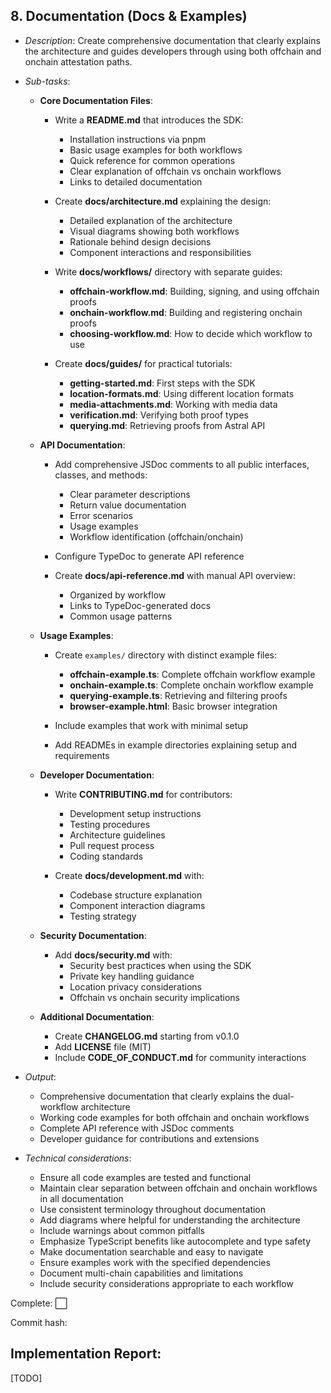 ## **8. Documentation (Docs & Examples)**  
   - *Description*: Create comprehensive documentation that clearly explains the architecture and guides developers through using both offchain and onchain attestation paths.
   
   - *Sub-tasks*:
     - **Core Documentation Files**:
       - Write a **README.md** that introduces the SDK:
         - Installation instructions via pnpm
         - Basic usage examples for both workflows
         - Quick reference for common operations
         - Clear explanation of offchain vs onchain workflows
         - Links to detailed documentation
       
       - Create **docs/architecture.md** explaining the design:
         - Detailed explanation of the architecture
         - Visual diagrams showing both workflows
         - Rationale behind design decisions
         - Component interactions and responsibilities
       
       - Write **docs/workflows/** directory with separate guides:
         - **offchain-workflow.md**: Building, signing, and using offchain proofs
         - **onchain-workflow.md**: Building and registering onchain proofs
         - **choosing-workflow.md**: How to decide which workflow to use
       
       - Create **docs/guides/** for practical tutorials:
         - **getting-started.md**: First steps with the SDK
         - **location-formats.md**: Using different location formats
         - **media-attachments.md**: Working with media data
         - **verification.md**: Verifying both proof types
         - **querying.md**: Retrieving proofs from Astral API
     
     - **API Documentation**:
       - Add comprehensive JSDoc comments to all public interfaces, classes, and methods:
         - Clear parameter descriptions
         - Return value documentation
         - Error scenarios
         - Usage examples
         - Workflow identification (offchain/onchain)
       
       - Configure TypeDoc to generate API reference
       
       - Create **docs/api-reference.md** with manual API overview:
         - Organized by workflow
         - Links to TypeDoc-generated docs
         - Common usage patterns
     
     - **Usage Examples**:
       - Create `examples/` directory with distinct example files:
         - **offchain-example.ts**: Complete offchain workflow example
         - **onchain-example.ts**: Complete onchain workflow example
         - **querying-example.ts**: Retrieving and filtering proofs
         - **browser-example.html**: Basic browser integration
       
       - Include examples that work with minimal setup
       
       - Add READMEs in example directories explaining setup and requirements
     
     - **Developer Documentation**:
       - Write **CONTRIBUTING.md** for contributors:
         - Development setup instructions
         - Testing procedures
         - Architecture guidelines
         - Pull request process
         - Coding standards
       
       - Create **docs/development.md** with:
         - Codebase structure explanation
         - Component interaction diagrams
         - Testing strategy
     
     - **Security Documentation**:
       - Add **docs/security.md** with:
         - Security best practices when using the SDK
         - Private key handling guidance
         - Location privacy considerations
         - Offchain vs onchain security implications
     
     - **Additional Documentation**:
       - Create **CHANGELOG.md** starting from v0.1.0
       - Add **LICENSE** file (MIT)
       - Include **CODE_OF_CONDUCT.md** for community interactions
   
   - *Output*: 
     - Comprehensive documentation that clearly explains the dual-workflow architecture
     - Working code examples for both offchain and onchain workflows
     - Complete API reference with JSDoc comments
     - Developer guidance for contributions and extensions
   
   - *Technical considerations*:
     - Ensure all code examples are tested and functional
     - Maintain clear separation between offchain and onchain workflows in all documentation
     - Use consistent terminology throughout documentation
     - Add diagrams where helpful for understanding the architecture
     - Include warnings about common pitfalls
     - Emphasize TypeScript benefits like autocomplete and type safety
     - Make documentation searchable and easy to navigate
     - Ensure examples work with the specified dependencies
     - Document multi-chain capabilities and limitations
     - Include security considerations appropriate to each workflow

Complete: ⬜️

Commit hash: <todo>

## Implementation Report:

[TODO]